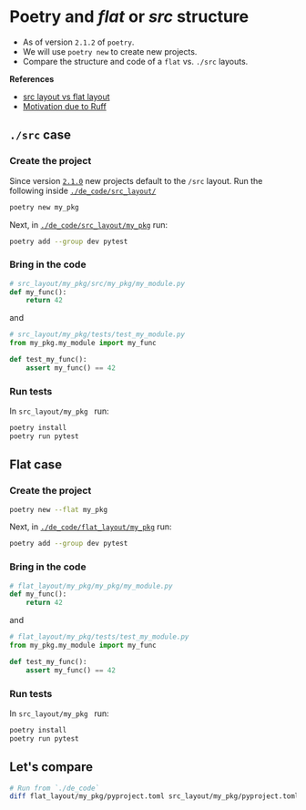 # Poetry and *flat* or *src* structure

* As of version `2.1.2` of `poetry`.
* We will use `poetry new` to create new projects.
* Compare the structure and code of a `flat` vs. `./src` layouts.

**References**

* [src layout vs flat layout](https://packaging.python.org/en/latest/discussions/src-layout-vs-flat-layout/)
* [Motivation due to Ruff](https://docs.astral.sh/ruff/faq/#how-does-ruff-determine-which-of-my-imports-are-first-party-third-party-etc)


## `./src` case

### Create the project

Since version [`2.1.0`](https://github.com/python-poetry/poetry/blob/main/CHANGELOG.md#210---2025-02-15) new projects default to the `/src` layout.
Run the following inside [`./de_code/src_layout/`](./de_code/src_layout/)

```bash
poetry new my_pkg
```

Next, in [`./de_code/src_layout/my_pkg`](./de_code/src_layout/my_pkg) run:

```bash
poetry add --group dev pytest
```

### Bring in the code

```python
# src_layout/my_pkg/src/my_pkg/my_module.py
def my_func():
    return 42
```

and

```python
# src_layout/my_pkg/tests/test_my_module.py
from my_pkg.my_module import my_func

def test_my_func():
    assert my_func() == 42
```

### Run tests

In `src_layout/my_pkg ` run:

```bash
poetry install
poetry run pytest
```

## Flat case

### Create the project

```bash
poetry new --flat my_pkg
```

Next, in [`./de_code/flat_layout/my_pkg`](./de_code/flat_layout/my_pkg) run:

```bash
poetry add --group dev pytest
```

### Bring in the code

```python
# flat_layout/my_pkg/my_pkg/my_module.py
def my_func():
    return 42
```

and

```python
# flat_layout/my_pkg/tests/test_my_module.py
from my_pkg.my_module import my_func

def test_my_func():
    assert my_func() == 42
```

### Run tests

In `src_layout/my_pkg ` run:

```bash
poetry install
poetry run pytest
```

## Let's compare

```bash
# Run from `./de_code`
diff flat_layout/my_pkg/pyproject.toml src_layout/my_pkg/pyproject.toml
```
